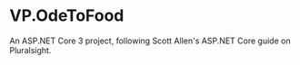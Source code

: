 # VP.OdeToFood
An ASP.NET Core 3 project, following Scott Allen's ASP.NET Core guide on Pluralsight. 
